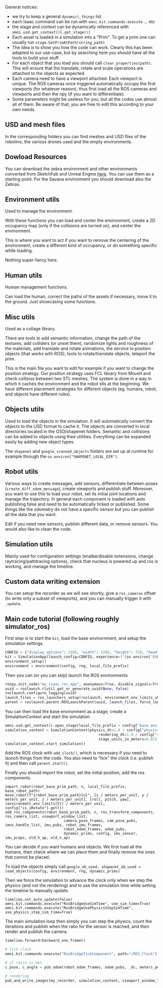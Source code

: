 General notices:
- we try to keep a general `dynamic\_things` list
- each Isaac command can be run with `omni.kit.commands.execute` ... etc
- the stage and context can be dynamically referenced with `omni.usd.get_context()[.get_stage()]`
- Each asset is loaded in a simulation into a "Prim". To get a prim one can usually run `stage.GetPrimAtPath(string_path)`
- The idea is to show you how the code can work. Clearly this has been adapted to our use-case, but by searching here you should have all the tools to build your stuff.
- For each object that you load you should call `clear_properties(path)`. This will ensure that the translate, rotate and scale operations are attached to the objects as expected.
- Each camera need to have a viewport attached. Each viewport is unique. The ROS cameras once triggered automatically occupy the first viewports (for whatever reason), thus first load all the ROS cameras and viewports and then the npy (if you want to differentiate).
- Some parameters might be useless for you, but all the codes use almost all of them. Be aware of that, you are free to edit this according to your own needs.

## USD and mesh files
In the corresponding folders you can find meshes and USD files of the robotino, the various drones used and the empty environments.

## Dowload Resources

You can download the zebra environment and other environments converted from SketchFab and Unreal Engine [here](https://keeper.mpdl.mpg.de/d/893ecd2a9a6b4c1587dc/). You can use them as a starting point. For the Savana environment you should download also the Zebras.

## Environment utils

Used to manage the environment.

With these functions you can load and center the environment, create a 2D occupancy map (only if the collisions are turned on), and center the environment.

This is where you want to act if you want to remove the centering of the environment, create a different kind of occupancy, or do something specific while loading.

Nothing super-fancy here.

## Human utils

Human management functions.

Can load the human, correct the paths of the assets if necessary, move it to the ground. Just showcasing some functions.

## Misc utils

Used as a collage library. 

There are tools to add semantic information, change the path of the textures, add colliders (or unset them), randomize lights and roughness of the materials, add translate and rotate animations, the service to position objects (that works with ROS), tools to rotate/translate objects, teleport the prim.

This is the main file you want to edit for example if you want to change the position strategy. Our position strategy uses FCL library from MoveIt and check collisios between two STL meshes. The system is done in a way in which it caches the environment and the robot stls at the beginning. We have different placement strategies for different objects (eg. humans, robot, and objects have different rules).

## Objects utils

Used to load the objects in the simulation. It will automatically convert the objects to the USD format to cache it. The objects are converted in local directories located in the GSO/shapenet folders. Semantic and collisions can be added to objects using thee utilities. Everything can be expanded easily by adding new object types.

The `shapenet` and `google_scanned_objects` folders are set up at runtime for example through the `os.environ["SHAPENET_LOCAL_DIR"]`.

## Robot utils

Various ways to create messages, add sensors, differentiate between poses (`create_diff_odom_message`), create viewports and publish stuff. Moreover, you want to use this to load your robot, set its initial joint locations and manage the trajectory. In general each component is loaded with auto publishing false and need to be automatically ticked or published. Some things like the odometry do not have a specific sensor but you can publish all the data that you want.

Edit if you need new sensors, publish different data, or remove sensors. You would also like to clean the code.

## Simulation utils

Mainly used for configuration settings (enalbe/disable extensions, change raytracing/pathtracing options), check that nucleus is powered up and ros is working, and manage the timeline.

## Custom data writing extension
You can setup the recorder as we will see shortly, give a `ros_cameras` offset (to write only a subset of viewports), and you can manually trigger it with `_update`.

## Main code tutorial (following roughly simulator_ros)
First step is to start the `kit`, load the base envirornment, and setup the simulation settings.

```python
CONFIG = {"display_options": 3286, "width": 1280, "height": 720, "headless": config["headless"].get()}
kit = SimulationApp(launch_config=CONFIG, experience=f"{os.environ['EXP_PATH']}/omni.isaac.sim.python.kit")
environment_setup()
environment = environment(config, rng, local_file_prefix)
```

Then you can (or you can skip) launch the ROS environments
```python
rospy.init_node("my_isaac_ros_app", anonymous=True, disable_signals=True, log_level=rospy.ERROR)
uuid = roslaunch.rlutil.get_or_generate_uuid(None, False)
roslaunch.configure_logging(uuid)
launch_files = ros_launchers_setup(roslaunch, environment.env_limits_shifted, config)
parent = roslaunch.parent.ROSLaunchParent(uuid, launch_files, force_log=True)
```

You can then load the base environment as a stage, create a SimulationContext and start the simulation
```python
omni.usd.get_context().open_stage(local_file_prefix + config["base_env_path"].get(), None)
simulation_context = SimulationContext(physics_dt=1.0 / config["physics_hz"].get(),
	                                       rendering_dt=1.0 / config["render_hz"].get(),
	                                       stage_units_in_meters=0.01)
simulation_context.start_simulation()
```

Add the ROS clock with `add_clock()`, which is necessary if you need to launch things from the code. You also need to "tick" the clock (i.e. publish it) and then call `parent.start()`.

Finally you should import the robot, set the initial position, add the ros components.

```
import_robot(robot_base_prim_path, n, local_file_prefix, base_robot_path)
move_robot(f"{robot_base_prim_path}{n}", [x / meters_per_unit, y / meters_per_unit, z / meters_per_unit], [roll, pitch, yaw], (environment.env_limits[5]) / meters_per_unit, config["is_iRotate"].get())
add_ros_components(robot_base_prim_path, n, ros_transform_components, ros_camera_list, viewport_window_list,
		                   camera_pose_frames, cam_pose_pubs, imus_handle_list, imu_pubs, robot_imu_frames,
		                   robot_odom_frames, odom_pubs,
		                   dynamic_prims, config, imu_sensor, imu_props, old_h_ap, old_v_ap)
```

You can decide if you want humans and objects. 
We first load all the humans, then check where we can place them and finally remove the ones that cannot be placed.

To load the objects simply call `google_ob_used, shapenet_ob_used = load_objects(config, environment, rng, dynamic_prims)`

Then we force the simulation to advance the clock only when we step the physics (and not the rendering) and to use the simulation time while setting the timeline to manually update.  
```
timeline.set_auto_update(False)
omni.kit.commands.execute("RosBridgeUseSimTime", use_sim_time=True)
omni.kit.commands.execute("RosBridgeUsePhysicsStepSimTime", use_physics_step_sim_time=True)
```

The main simulation loop then simply you can step the physics, count the iterations and publish when the ratio for the sensor is reached, and then render and publish the camera.

```python
timeline.forward/backward_one_frame()

# tick clock
omni.kit.commands.execute("RosBridgeTickComponent", path="/ROS_Clock")

# if ratio is met
c_pose, c_angle = pub_odom(robot_odom_frames, odom_pubs, _dc, meters_per_unit)

# rendering
pub_and_write_images(my_recorder, simulation_context, viewport_window_list, True, ros_camera_list, config["rtx_mode"].get())
```